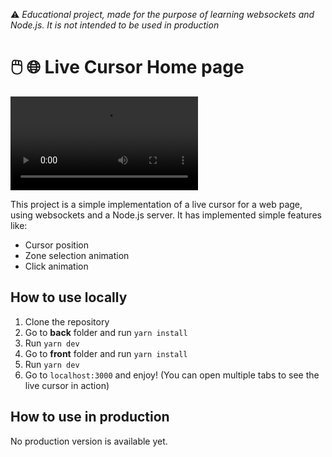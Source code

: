 ⚠️ _Educational project, made for the purpose of learning websockets and Node.js. It is not intended to be used in production_

# 🖱️ 🌐 Live Cursor Home page

![Live Cursor Home page](https://github.com/quentingrchr/live-cursor-homepage/blob/main/docs/pres.mp4)

This project is a simple implementation of a live cursor for a web page, using websockets and a Node.js server. It has implemented simple features like:

- Cursor position
- Zone selection animation
- Click animation

## How to use locally

1. Clone the repository
2. Go to **back** folder and run `yarn install`
3. Run `yarn dev`
4. Go to **front** folder and run `yarn install`
5. Run `yarn dev`
6. Go to `localhost:3000` and enjoy! (You can open multiple tabs to see the live cursor in action)

## How to use in production

No production version is available yet.
